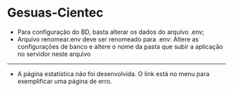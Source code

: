 # Gesuas-Cientec
- Para configuração do BD, basta alterar os dados do arquivo .env;
- Arquivo renomear.env deve ser renomeado para .env: Altere as configurações de banco e altere o nome da pasta que subir a aplicação no servidor neste arquivo
---------------------------------------------------------------------------------------------------------------
- A página estatística não foi desenvolvida. O link está no menu para exemplificar uma página de erro.
